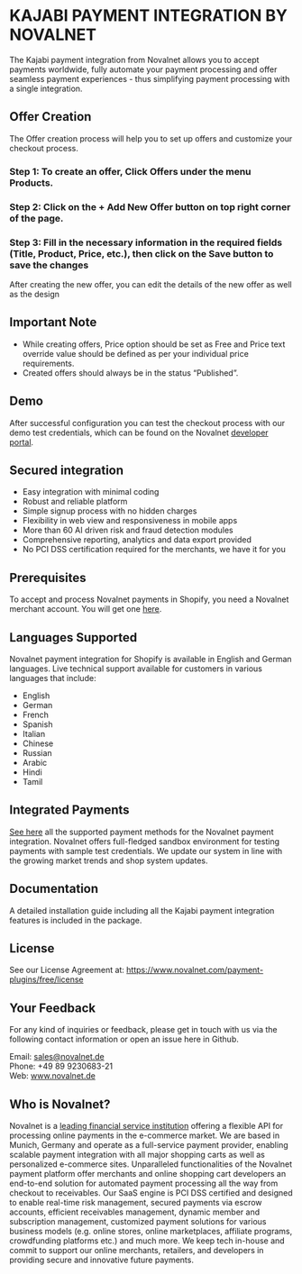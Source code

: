 # KAJABI PAYMENT INTEGRATION BY NOVALNET  

The Kajabi payment integration from Novalnet allows you to accept payments worldwide, fully automate your payment processing and offer seamless payment experiences - thus simplifying payment processing with a single integration.  

## Offer Creation
The Offer creation process will help you to set up offers and customize your checkout process.

### Step 1: To create an offer, Click Offers under the menu Products. 

### Step 2: Click on the + Add New Offer button on top right corner of the page.

### Step 3: Fill in the necessary information in the required fields (Title, Product, Price, etc.), then click on the Save button to save the changes 

After creating the new offer, you can edit the details of the new offer as well as the design

## Important Note 
- While creating offers, Price option should be set as Free and Price text override value should be defined as per your individual price requirements.
- Created offers should always be in the status “Published”.

## Demo
After successful configuration you can test the checkout process with our demo test credentials, which can be found on the Novalnet [developer portal](https://developer.novalnet.de/testing). 

## Secured integration
* Easy integration with minimal coding 
* Robust and reliable platform
* Simple signup process with no hidden charges
* Flexibility in web view and responsiveness in mobile apps 
* More than 60 AI driven risk and fraud detection modules 
* Comprehensive reporting, analytics and data export provided
* No PCI DSS certification required for the merchants, we have it for you

## Prerequisites
To accept and process Novalnet payments in Shopify, you need a Novalnet merchant account. You will get one [here](https://www.novalnet.de/kontakt/sales). 

## Languages Supported
Novalnet payment integration for Shopify is available in English and German languages. Live technical support available for customers in various languages that include:

* English
* German
* French
* Spanish
* Italian
* Chinese
* Russian
* Arabic
* Hindi
* Tamil

## Integrated Payments
[See here](https://www.novalnet.de/modul/kajabi) all the supported payment methods for the Novalnet payment integration. Novalnet offers full-fledged sandbox environment for testing payments with sample test credentials. We update our system in line with the growing market trends and shop system updates.

## Documentation
A detailed installation guide including all the Kajabi payment integration features is included in the package.

## License
See our License Agreement at: https://www.novalnet.com/payment-plugins/free/license

## Your Feedback

For any kind of inquiries or feedback, please get in touch with us via the following contact information or open an issue here in Github.<br> 

Email: sales@novalnet.de<br>
Phone: +49 89 9230683-21<br>
Web: www.novalnet.de

## Who is Novalnet? 

Novalnet is a <a href="https://www.novalnet.de/zahlungsinstitut">leading financial service institution</a> offering a flexible API for processing online payments in the e-commerce market. We are based in Munich, Germany and operate as a full-service payment provider, enabling scalable payment integration with all major shopping carts as well as personalized e-commerce sites.
Unparalleled functionalities of the Novalnet payment platform offer merchants and online shopping cart developers an end-to-end solution for automated payment processing all the way from checkout to receivables. Our SaaS engine is PCI DSS certified and designed to enable real-time risk management, secured payments via escrow accounts, efficient receivables management, dynamic member and subscription management, customized payment solutions for various business models (e.g. online stores, online marketplaces, affiliate programs, crowdfunding platforms etc.) and much more. 
We keep tech in-house and commit to support our online merchants, retailers, and developers in providing secure and innovative future payments. 
